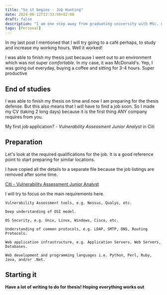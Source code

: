 ```yaml
---
title: "So it begins - Job Hunting"
date: 2024-06-12T13:33:50+02:00
draft: false
description: "I am one step away from graduating university with MSc. degree from ELTE! But it is just a milestone not the destination. I want to use my skills in the industry and hence comes the job hunting."
tags: [Personal]
---
```


In my last post I mentioned that I will try going to a café perhaps, to study and increase my working hours. Well it worked!

I was able to finish my thesis just because I went out to an environment which was not super *comfortable*. In my case, it was McDonald's. Yep, I was going out everyday, buying a coffee and sitting for 3-4 hours. Super productive

## End of studies
 
I was able to finish my thesis on time and now I am preparing for the thesis defense. But this also means that I will have to find a job soon. So I made my CV (taking 2 long days) because it is the first thing ANY company requires from you.

My first job application? - *Vulnerability Assessment Junior Analyst* in Citi

## Preparation

Let's look at the required qualifications for the job. It is a good reference point to start preparing for similar locations.

I have copied all the details to a separate file because the job listings are removed after some time.

[Citi - Vulnerability Assessment Junior Analyst]()

I will try to focus on the main requirements here.

```
Vulnerability Assessment tools, e.g. Nessus, Qualys, etc.

Deep understanding of OSI model.

OS Security, e.g. Unix, Linux, Windows, Cisco, etc.

Understanding of common protocols, e.g. LDAP, SMTP, DNS, Routing Protocols.

Web application infrastructure, e.g. Application Servers, Web Servers, Databases.

Web development and programming languages i.e. Python, Perl, Ruby, Java, and/or .Net.
```

## Starting it



**Have a lot of writing to do for thesis! Hoping everything works out**
